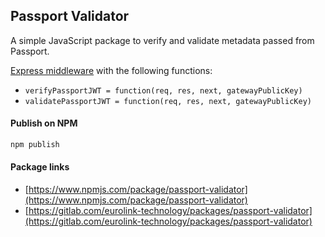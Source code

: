 ## Passport Validator

A simple JavaScript package to verify and validate metadata passed from Passport.

[Express middleware](https://expressjs.com/en/guide/using-middleware.html) with the following functions:

- `verifyPassportJWT = function(req, res, next, gatewayPublicKey)`
- `validatePassportJWT = function(req, res, next, gatewayPublicKey)`

#### Publish on NPM
```bash
npm publish
```

#### Package links
- [https://www.npmjs.com/package/passport-validator](https://www.npmjs.com/package/passport-validator)
- [https://gitlab.com/eurolink-technology/packages/passport-validator](https://gitlab.com/eurolink-technology/packages/passport-validator)